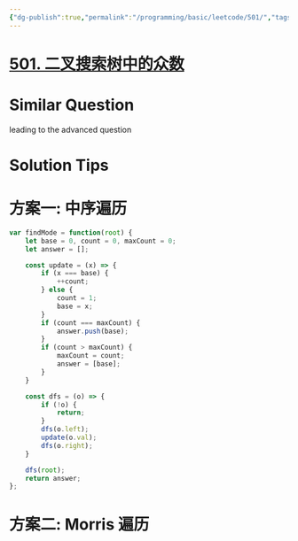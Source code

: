 ```yaml
---
{"dg-publish":true,"permalink":"/programming/basic/leetcode/501/","tags":["leetcode/tree/traversal/morris","leetcode/hash-table/count"]}
---
```



# [501. 二叉搜索树中的众数](https://leetcode.cn/problems/find-mode-in-binary-search-tree/)

# Similar Question

leading to the advanced question

# Solution Tips

# 方案一: 中序遍历

```js
var findMode = function(root) {
    let base = 0, count = 0, maxCount = 0;
    let answer = [];

    const update = (x) => {
        if (x === base) {
            ++count;
        } else {
            count = 1;
            base = x;
        }
        if (count === maxCount) {
            answer.push(base);
        }
        if (count > maxCount) {
            maxCount = count;
            answer = [base];
        }
    }

    const dfs = (o) => {
        if (!o) {
            return;
        }
        dfs(o.left);
        update(o.val);
        dfs(o.right);
    }

    dfs(root);
    return answer;
};
```

# 方案二: Morris 遍历

